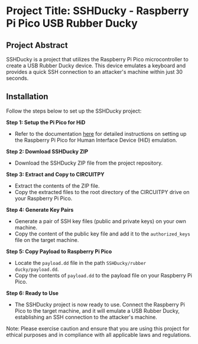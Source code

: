 # Project Title: SSHDucky - Raspberry Pi Pico USB Rubber Ducky

## Project Abstract
SSHDucky is a project that utilizes the Raspberry Pi Pico microcontroller to create a USB Rubber Ducky device. This device emulates a keyboard and provides a quick SSH connection to an attacker's machine within just 30 seconds.

## Installation

Follow the steps below to set up the SSHDucky project:

**Step 1: Setup the Pi Pico for HiD**
- Refer to the documentation [here](https://github.com/dbisu/pico-ducky) for detailed instructions on setting up the Raspberry Pi Pico for Human Interface Device (HiD) emulation.

**Step 2: Download SSHDucky ZIP**
- Download the SSHDucky ZIP file from the project repository.

**Step 3: Extract and Copy to CIRCUITPY**
- Extract the contents of the ZIP file.
- Copy the extracted files to the root directory of the CIRCUITPY drive on your Raspberry Pi Pico.

**Step 4: Generate Key Pairs**
- Generate a pair of SSH key files (public and private keys) on your own machine.
- Copy the content of the public key file and add it to the `authorized_keys` file on the target machine.

**Step 5: Copy Payload to Raspberry Pi Pico**
- Locate the `payload.dd` file in the path `SSHDucky/rubber ducky/payload.dd`.
- Copy the contents of `payload.dd` to the payload file on your Raspberry Pi Pico.

**Step 6: Ready to Use**
- The SSHDucky project is now ready to use. Connect the Raspberry Pi Pico to the target machine, and it will emulate a USB Rubber Ducky, establishing an SSH connection to the attacker's machine.

Note: Please exercise caution and ensure that you are using this project for ethical purposes and in compliance with all applicable laws and regulations.

